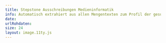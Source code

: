 ```yaml
---
title: Stepstone Ausschreibungen Medieninformatik
info: Automatisch extrahiert aus allen Mengentexten zum Profil der gesuchten Personen
date:
urlRohdaten:
size: 24
layout: image.11ty.js
---
```


